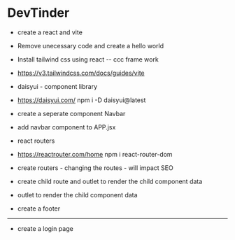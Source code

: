 # DevTinder 

- create a react and vite 
- Remove unecessary code and create a hello world 
- Install tailwind css using react  -- ccc frame work 
-   https://v3.tailwindcss.com/docs/guides/vite

- daisyui - component library
-   https://daisyui.com/ 
    npm i -D daisyui@latest
- create a seperate component Navbar
- add navbar component to APP.jsx

- react routers 
- https://reactrouter.com/home
    npm i react-router-dom 
- create routers - changing the routes - will impact SEO 
- create child route and outlet to render the child component data
        <!-- <Route path="/" element={<Body />}>
            <Route path="/login" element={<Login />}></Route>
            <Route path="/profile" element={<Profile/>}></Route>
        </Route> -->
 - outlet to render the child component data
 - create a footer 

 - ---------

 - create a login page 